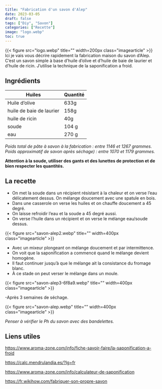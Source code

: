 ```yaml
---
title: "Fabrication d'un savon d'Alep"
date: 2023-03-05
draft: false
tags: ["Diy", "Savon"]
categories: ["Recette"]
image: "logo.webp"
toc: true
---
```

{{< figure src="logo.webp" title="" width=200px class="imagearticle" >}}
Ici je vais vous décrire rapidement la fabrication maison du savon d’Alep. C’est un savon simple à base d’huile d’olive et d’huile de baie de laurier et d’huile de ricin.
J’utilise la technique de la saponification a froid.

<!--more-->

## Ingrédients

| Huiles | Quantité|
|--------|--------|
| Huile d’olive | 633g|
| huile de baie de laurier| 158g|
| huile de ricin | 40g |
| soude| 104 g|
| eau| 270 g|
*Poids total de pâte à savon à la fabrication : entre 1146 et  1267 grammes.*
*Poids approximatif de savon après séchage) : entre 1070 et 1179 grammes.*

**Attention à la soude, utiliser des gants et des lunettes de protection et de bien respecter les quantités.**

## La recette

- On met la soude dans un récipient résistant à la chaleur et on verse l’eau délicatement dessus. On mélange doucement avec une spatule en bois.
- Dans une casserole on verse les huiles et on chauffe doucement a 45 degré.
- On laisse refroidir l’eau et la soude a 45 degré aussi. 
- On verse l’huile dans un récipient et on verse le mélange eau/soude dessus.

{{< figure src="savon-alep2.webp" title="" width=400px class="imagearticle" >}}

- Avec un mixeur plongeant on mélange doucement et par intermittence.
- On voit que la saponification a commencé quand le mélange devient homogène.   
- Il faut continuer jusqu’à que le mélange ait la consistance du fromage blanc.
- À ce stade on peut verser le mélange dans un moule.

{{< figure src="savon-alep3-6f8a9.webp" title="" width=400px class="imagearticle" >}}

-Après 3 semaines de séchage.

{{< figure src="savon-alep.webp" title="" width=400px class="imagearticle" >}}

*Penser à vérifier le Ph du savon avec des bandelettes.*

## Liens utiles
https://www.aroma-zone.com/info/fiche-savoir-faire/la-saponification-a-froid

https://calc.mendrulandia.es/?lg=fr

https://www.aroma-zone.com/info/calculateur-de-saponification

https://fr.wikihow.com/fabriquer-son-propre-savon



